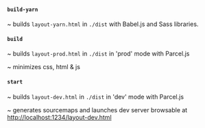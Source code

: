 
#### `build-yarn` 

~ builds `layout-yarn.html` in `./dist` with Babel.js and Sass libraries.

#### `build`

~ builds `layout-prod.html` in `./dist` in 'prod' mode with Parcel.js

~ minimizes css, html & js

#### `start`

~ builds `layout-dev.html` in `./dist` in 'dev' mode with Parcel.js

~ generates sourcemaps and launches dev server browsable at [http://localhost:1234/layout-dev.html](http://localhost:1234/layout-dev.html)
